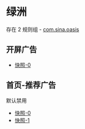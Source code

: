 # 绿洲

存在 2 规则组 - [com.sina.oasis](/src/apps/com.sina.oasis.ts)

## 开屏广告

- [快照-0](https://i.gkd.li/import/13434430)

## 首页-推荐广告

默认禁用

- [快照-0](https://i.gkd.li/import/13434468)
- [快照-1](https://i.gkd.li/import/13498631)
